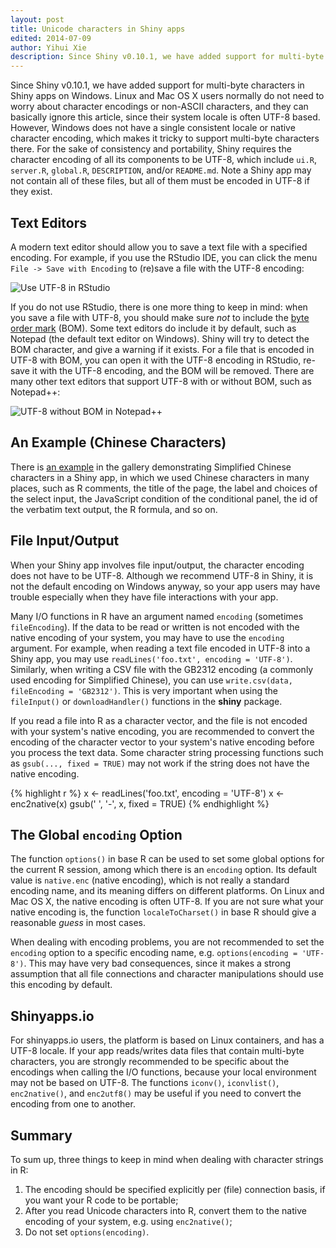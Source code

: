 ```yaml
---
layout: post
title: Unicode characters in Shiny apps
edited: 2014-07-09
author: Yihui Xie
description: Since Shiny v0.10.1, we have added support for multi-byte characters in Shiny apps on Windows. This article is especially relevant for Windows users since Windows does not have a single consistent locale or native character encoding.
---
```


Since Shiny v0.10.1, we have added support for multi-byte characters in Shiny apps on Windows. Linux and Mac OS X users normally do not need to worry about character encodings or non-ASCII characters, and they can basically ignore this article, since their system locale is often UTF-8 based. However, Windows does not have a single consistent locale or native character encoding, which makes it tricky to support multi-byte characters there. For the sake of consistency and portability, Shiny requires the character encoding of all its components to be UTF-8, which include `ui.R`, `server.R`, `global.R`, `DESCRIPTION`, and/or `README.md`. Note a Shiny app may not contain all of these files, but all of them must be encoded in UTF-8 if they exist.

## Text Editors

A modern text editor should allow you to save a text file with a specified encoding. For example, if you use the RStudio IDE, you can click the menu `File -> Save with Encoding` to (re)save a file with the UTF-8 encoding:

![Use UTF-8 in RStudio](/images/rstudio-utf8.png)

If you do not use RStudio, there is one more thing to keep in mind: when you save a file with UTF-8, you should make sure _not_ to include the [byte order mark](http://en.wikipedia.org/wiki/Byte_order_mark) (BOM). Some text editors do include it by default, such as Notepad (the default text editor on Windows). Shiny will try to detect the BOM character, and give a warning if it exists. For a file that is encoded in UTF-8 with BOM, you can open it with the UTF-8 encoding in RStudio, re-save it with the UTF-8 encoding, and the BOM will be removed. There are many other text editors that support UTF-8 with or without BOM, such as Notepad++:

![UTF-8 without BOM in Notepad++](/images/notepad-plus-utf8.png)

## An Example (Chinese Characters)

There is [an example](/gallery/unicode-characters.html) in the gallery demonstrating Simplified Chinese characters in a Shiny app, in which we used Chinese characters in many places, such as R comments, the title of the page, the label and choices of the select input, the JavaScript condition of the conditional panel, the id of the verbatim text output, the R formula, and so on.

## File Input/Output

When your Shiny app involves file input/output, the character encoding does not have to be UTF-8. Although we recommend UTF-8 in Shiny, it is not the default encoding on Windows anyway, so your app users may have trouble especially when they have file interactions with your app.

Many I/O functions in R have an argument named `encoding` (sometimes `fileEncoding`). If the data to be read or written is not encoded with the native encoding of your system, you may have to use the `encoding` argument. For example, when reading a text file encoded in UTF-8 into a Shiny app, you may use `readLines('foo.txt', encoding = 'UTF-8')`. Similarly, when writing a CSV file with the GB2312 encoding (a commonly used encoding for Simplified Chinese), you can use `write.csv(data, fileEncoding = 'GB2312')`. This is very important when using the `fileInput()` or `downloadHandler()` functions in the **shiny** package.

If you read a file into R as a character vector, and the file is not encoded with your system's native encoding, you are recommended to convert the encoding of the character vector to your system's native encoding before you process the text data. Some character string processing functions such as `gsub(..., fixed = TRUE)` may not work if the string does not have the native encoding.

{% highlight r %}
x <- readLines('foo.txt', encoding = 'UTF-8')
x <- enc2native(x)
gsub(' ', '-', x, fixed = TRUE)
{% endhighlight %}

## The Global `encoding` Option

The function `options()` in base R can be used to set some global options for the current R session, among which there is an `encoding` option. Its default value is `native.enc` (native encoding), which is not really a standard encoding name, and its meaning differs on different platforms. On Linux and Mac OS X, the native encoding is often UTF-8. If you are not sure what your native encoding is, the function `localeToCharset()` in base R should give a reasonable _guess_ in most cases.

When dealing with encoding problems, you are not recommended to set the `encoding` option to a specific encoding name, e.g. `options(encoding = 'UTF-8')`. This may have very bad consequences, since it makes a strong assumption that all file connections and character manipulations should use this encoding by default.

## Shinyapps.io

For shinyapps.io users, the platform is based on Linux containers, and has a UTF-8 locale. If your app reads/writes data files that contain multi-byte characters, you are strongly recommended to be specific about the encodings when calling the I/O functions, because your local environment may not be based on UTF-8. The functions `iconv()`, `iconvlist()`, `enc2native()`, and `enc2utf8()` may be useful if you need to convert the encoding from one to another.

## Summary

To sum up, three things to keep in mind when dealing with character strings in R:

1. The encoding should be specified explicitly per (file) connection basis, if you want your R code to be portable;
1. After you read Unicode characters into R, convert them to the native encoding of your system, e.g. using `enc2native()`;
1. Do not set `options(encoding)`.
